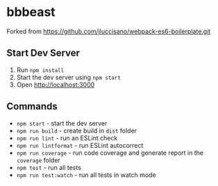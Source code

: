 # bbbeast

Forked from https://github.com/jluccisano/webpack-es6-boilerplate.git

## Start Dev Server

1. Run `npm install`
2. Start the dev server using `npm start`
3. Open [http://localhost:3000](http://localhost:3000)


## Commands

- `npm start` - start the dev server
- `npm run build` - create build in `dist` folder
- `npm run lint` - run an ESLint check
- `npm run lintformat` - run ESLint autocorrect
- `npm run coverage` - run code coverage and generate report in the `coverage` folder
- `npm test` - run all tests
- `npm run test:watch` - run all tests in watch mode
